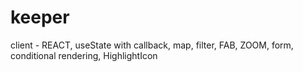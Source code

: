 # keeper
client - REACT, useState with callback, map, filter, FAB, ZOOM, form, conditional rendering, HighlightIcon
